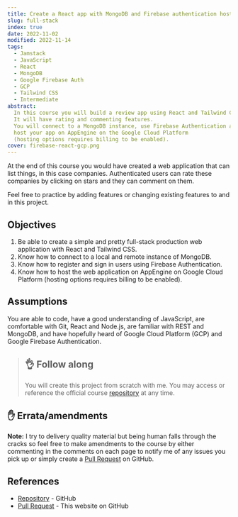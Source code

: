 ```yaml
---
title: Create a React app with MongoDB and Firebase authentication hosted on Google Cloud Platform
slug: full-stack
index: true
date: 2022-11-02
modified: 2022-11-14
tags:
  - Jamstack
  - JavaScript
  - React
  - MongoDB
  - Google Firebase Auth
  - GCP
  - Tailwind CSS
  - Intermediate
abstract:
  In this course you will build a review app using React and Tailwind CSS.
  It will have rating and commenting features.
  You will connect to a MongoDB instance, use Firebase Authentication and
  host your app on AppEngine on the Google Cloud Platform
  (hosting options requires billing to be enabled).
cover: firebase-react-gcp.png
---
```


At the end of this course you would have created a web application that can list things,
in this case companies. Authenticated users can rate these companies by clicking on stars and
they can comment on them.

Feel free to practice by adding features or changing existing
features to and in this project.

## Objectives

1. Be able to create a simple and pretty full-stack production
   web application with React and Tailwind CSS.
1. Know how to connect to a local and remote instance of MongoDB.
1. Know how to register and sign in users using Firebase Authentication.
1. Know how to host the web application on AppEngine on Google Cloud Platform
   (hosting options requires billing to be enabled).

## Assumptions

You are able to code, have a good understanding of JavaScript,
are comfortable with Git, React and Node.js,
are familiar with REST and MongoDB,
and have hopefully heard of Google Cloud Platform (GCP) and Google Firebase Authentication.

> ## :ok_hand: Follow along
>
> You will create this project from scratch with me. You may access or reference the official course [repository][full-stack-repo] at any time.

## :raised_hand: Errata/amendments

**Note:** I try to delivery quality material but being human falls through the cracks so
feel free to make amendments to the course by either commenting in the comments
on each page to notify me of any issues you pick up
or simply create a [Pull Request][pr] on GitHub.

## References

- [Repository][full-stack-repo] - GitHub
- [Pull Request][pr] - This website on GitHub

[full-stack-repo]: https://github.com/cbillowes/stargazers
[pr]: https://github.com/cbillowes/curious-programmer-tungsten

